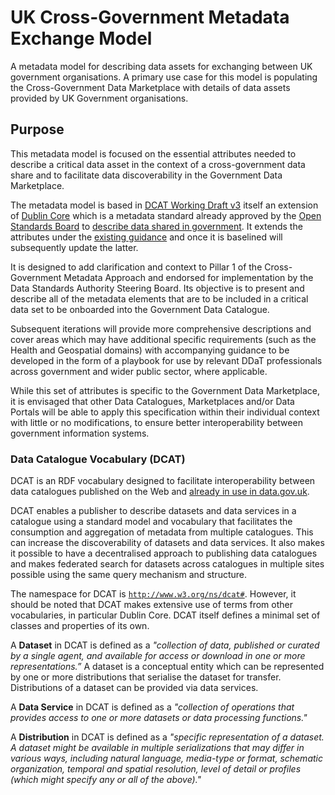 # UK Cross-Government Metadata Exchange Model

A metadata model for describing data assets for exchanging between UK government organisations. A primary use case for this model is populating the Cross-Government Data Marketplace with details of data assets provided by UK Government organisations.

## Purpose

This metadata model is focused on the essential attributes needed to describe a critical data asset in the context of a cross-government data share and to facilitate data discoverability in the Government Data Marketplace.

The metadata model is based in [DCAT Working Draft v3](https://www.w3.org/TR/vocab-dcat-3/) itself an extension of [Dublin Core](https://www.dublincore.org/specifications/dublin-core/dcmi-terms/) which is a metadata standard already approved by the [Open Standards Board](https://www.gov.uk/government/groups/open-standards-board) to [describe data shared in government](https://www.gov.uk/government/publications/recommended-open-standards-for-government/using-metadata-to-describe-data-shared-within-government). It extends the attributes under the [existing guidance](https://www.gov.uk/guidance/record-information-about-data-sets-you-share-with-others) and once it is baselined will subsequently update the latter.

It is designed to add clarification and context to Pillar 1 of the Cross-Government Metadata Approach and endorsed for implementation by the Data Standards Authority Steering Board. Its objective is to present and describe all of the metadata elements that are to be included in a critical data set to be onboarded into the Government Data Catalogue.

Subsequent iterations will provide more comprehensive descriptions and cover areas which may have additional specific requirements (such as the Health and Geospatial domains) with accompanying guidance to be developed in the form of a playbook for use by relevant DDaT professionals across government and wider public sector, where applicable.

While this set of attributes is specific to the Government Data Marketplace, it is envisaged that other Data Catalogues, Marketplaces and/or Data Portals will be able to apply this specification within their individual context with little or no modifications, to ensure better interoperability between government information systems.

### Data Catalogue Vocabulary (DCAT)

DCAT is an RDF vocabulary designed to facilitate interoperability between data catalogues published on the Web and [already in use in data.gov.uk](https://guidance.data.gov.uk/publish_and_manage_data/harvest_or_add_data/harvest_data/dcat/#accepted-dcat-and-data-json-fields). 

DCAT enables a publisher to describe datasets and data services in a catalogue using a standard model and vocabulary that facilitates the consumption and aggregation of metadata from multiple catalogues. This can increase the discoverability of datasets and data services. It also makes it possible to have a decentralised approach to publishing data catalogues and makes federated search for datasets across catalogues in multiple sites possible using the same query mechanism and structure.

The namespace for DCAT is [`http://www.w3.org/ns/dcat#`](http://www.w3.org/ns/dcat#). However, it should be noted that DCAT makes extensive use of terms from other vocabularies, in particular Dublin Core. DCAT itself defines a minimal set of classes and properties of its own.

A __Dataset__ in DCAT is defined as a _"collection of data, published or curated by a single agent, and available for access or download in one or more representations.”_ A dataset is a conceptual entity which can be represented by one or more distributions that serialise the dataset for transfer. Distributions of a dataset can be provided via data services.

A __Data Service__ in DCAT is defined as a _"collection of operations that provides access to one or more datasets or data processing functions."_

A __Distribution__ in DCAT is defined as a _"specific representation of a dataset. A dataset might be available in multiple serializations that may differ in various ways, including natural language, media-type or format, schematic organization, temporal and spatial resolution, level of detail or profiles (which might specify any or all of the above)."_
